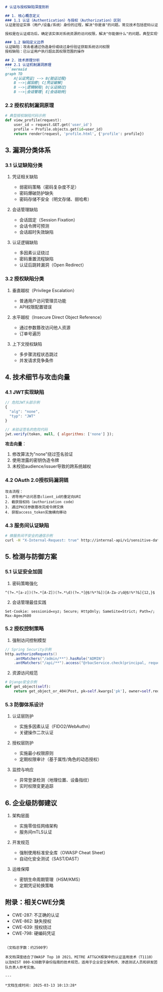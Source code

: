 

```markdown
# 认证与授权缺陷深度剖析

## 1. 核心概念定义
### 1.1 认证（Authentication）与授权（Authorization）区别
认证是验证实体（用户/设备/系统）身份的过程，解决"你是谁"的问题。常见技术包括密码认证、生物特征认证、多因素认证等。

授权是在认证成功后，确定该实体对系统资源的访问权限，解决"你能做什么"的问题。典型实现包含RBAC、ABAC、PBAC等模型。

### 1.2 缺陷定义边界
认证缺陷：攻击者通过伪造身份或绕过身份验证获取系统访问权限
授权缺陷：已认证用户执行超出其权限范围的操作

## 2. 技术原理分析
### 2.1 认证机制漏洞原理
```mermaid
graph TD
    A[认证凭证] --> B{验证过程}
    B -->|弱加密| C[凭证破解]
    B -->|逻辑缺陷| D[认证绕过]
    B -->|会话管理| E[会话劫持]
```

### 2.2 授权机制漏洞原理
```python
# 典型授权缺陷代码示例
def view_profile(request):
    user_id = request.GET.get('user_id')
    profile = Profile.objects.get(id=user_id)
    return render(request, 'profile.html', {'profile': profile})
```

## 3. 漏洞分类体系
### 3.1 认证缺陷分类
1. 凭证相关缺陷
   - 弱密码策略（密码复杂度不足）
   - 密码爆破防护缺失
   - 密码存储不安全（明文存储、弱哈希）

2. 会话管理缺陷
   - 会话固定（Session Fixation）
   - 会话令牌可预测
   - 会话超时失效缺陷

3. 认证逻辑缺陷
   - 多因素认证绕过
   - 密码重置流程缺陷
   - 认证后跳转漏洞（Open Redirect）

### 3.2 授权缺陷分类
1. 垂直越权（Privilege Escalation）
   - 普通用户访问管理员功能
   - API权限配置错误

2. 水平越权（Insecure Direct Object Reference）
   - 通过参数篡改访问他人资源
   - 订单号遍历

3. 上下文授权缺陷
   - 多步骤流程状态跳过
   - 并发请求竞争条件

## 4. 技术细节与攻击向量
### 4.1 JWT实现缺陷
```javascript
// 危险JWT头部示例
{
  "alg": "none",
  "typ": "JWT"
}

// 未验证签名的危险代码
jwt.verify(token, null, { algorithms: ['none'] });
```

**攻击向量**：
1. 修改算法为"none"绕过签名验证
2. 使用泄露的密钥伪造令牌
3. 未校验audience/issuer导致的跨系统越权

### 4.2 OAuth 2.0授权码漏洞链
```
攻击流程：
1. 诱导用户访问恶意client_id的重定向URI
2. 截获授权码（authorization code）
3. 通过PKCE参数篡改完成令牌交换
4. 获取access_token实施横向移动
```

### 4.3 服务间认证缺陷
```bash
# 微服务间不安全的通信示例
curl -H "X-Internal-Request: true" http://internal-api/v1/sensitive-data
```

## 5. 检测与防御方案
### 5.1 认证安全加固
1. 密码策略强化
```regex
^(?=.*[a-z])(?=.*[A-Z])(?=.*\d)(?=.*[@$!%*?&])[A-Za-z\d@$!%*?&]{12,}$
```

2. 会话管理最佳实践
```http
Set-Cookie: sessionid=xyz; Secure; HttpOnly; SameSite=Strict; Path=/; Max-Age=3600
```

### 5.2 授权控制策略
1. 强制访问控制模型
```java
// Spring Security示例
http.authorizeRequests()
    .antMatchers("/admin/**").hasRole("ADMIN")
    .antMatchers("/api/**").access("@rbacService.check(principal, request)")
```

2. 资源访问规范
```python
# Django安全示例
def get_object(self):
    return get_object_or_404(Post, pk=self.kwargs['pk'], owner=self.request.user)
```

### 5.3 防御体系设计
1. 认证层防护
   - 实施多因素认证（FIDO2/WebAuthn）
   - 关键操作二次认证

2. 授权层防护
   - 实施最小权限原则
   - 定期权限审计（基于属性/角色的动态授权）

3. 监控与响应
   - 异常登录检测（地理位置、设备指纹）
   - 实时权限变更追踪

## 6. 企业级防御建议
1. 架构层面
   - 实施零信任网络架构
   - 服务间mTLS认证

2. 开发规范
   - 强制使用标准安全库（OWASP Cheat Sheet）
   - 自动化安全测试（SAST/DAST）

3. 运维保障
   - 密钥生命周期管理（HSM/KMS）
   - 定期凭证轮换策略

## 附录：相关CWE分类
- CWE-287: 不正确的认证
- CWE-862: 缺失授权
- CWE-639: 授权绕过
- CWE-798: 硬编码凭证
```

（文档总字数：约2500字）

本文档深度结合了OWASP Top 10 2021、MITRE ATT&CK框架中的认证滥用技术（T1110）以及NIST 800-63B数字身份指南的技术规范，适用于企业安全架构师、渗透测试人员和研发团队负责人参考实施。

---

*文档生成时间: 2025-03-13 10:13:28*
